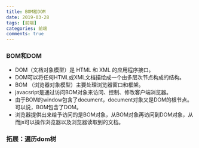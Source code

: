 ```yaml
---
title: BOM和DOM
date: 2019-03-28
tags: [前端]
categories: 前端
comments: true
---
```


### BOM和DOM
- DOM（文档对象模型）是 HTML 和 XML 的应用程序接口。
- DOM可以将任何HTML或XML文档描绘成一个由多层次节点构成的结构。
- BOM （浏览器对象模型）主要处理浏览器窗口和框架。
- javacsript是通过访问BOM对象来访问、控制、修改客户端浏览器。
- 由于BOM的window包含了document，document对象又是DOM的根节点。可以说，BOM包含了DOM。
- 浏览器提供出来给予访问的是BOM对象，从BOM对象再访问到DOM对象，从而js可以操作浏览器以及浏览器读取到的文档。

### 拓展：遍历dom树
